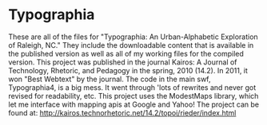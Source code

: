 Typographia
===========

These are all of the files for "Typographia: An Urban-Alphabetic Exploration of Raleigh, NC." They include the downloadable content that is available in the published version as well as all of my working files for the compiled version. This project was published in the journal Kairos: A Journal of Technology, Rhetoric, and Pedagogy in the spring, 2010 (14.2). In 2011, it won "Best Webtext" by the journal. The code in the main swf, Typographia4, is a big mess. It went through 'lots of rewrites and never got revised for readability, etc. This project uses the ModestMaps library, which let me interface with mapping apis at Google and Yahoo! The project can be found at:
http://kairos.technorhetoric.net/14.2/topoi/rieder/index.html